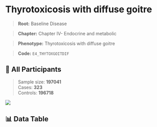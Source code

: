 # Thyrotoxicosis with diffuse goitre

> **Root:** Baseline Disease  

> **Chapter:** Chapter IV- Endocrine and metabolic  

> **Phenotype:** Thyrotoxicosis with diffuse goitre  

> **Code:** `E4_THYTOXGOITDIF`

## 🧪 All Participants  
> Sample size: **197041**  
> Cases: **323**  
> Controls: **196718**
<img src="/Sensitive/Figures/ALL/Incidence/E4_THYTOXGOITDIF.png"/>

## 📊 Data Table
<CsvTableMRF src="/Sensitive/Data/ALL/Incidence/COX_E4_THYTOXGOITDIF.csv"/>

